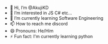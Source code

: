 - 👋 Hi, I’m @AkujiKD
- 👀 I’m interested in JS C# etc...
- 🌱 I’m currently learning Software Engineering
- 📫 How to reach me discord<akakuji>
- 😄 Pronouns: He/Him
- ⚡ Fun fact: I'm currently learning python 

<!---
AkujiKD/AkujiKD is a ✨ special ✨ repository because its `README.md` (this file) appears on your GitHub profile.
You can click the Preview link to take a look at your changes.
--->
